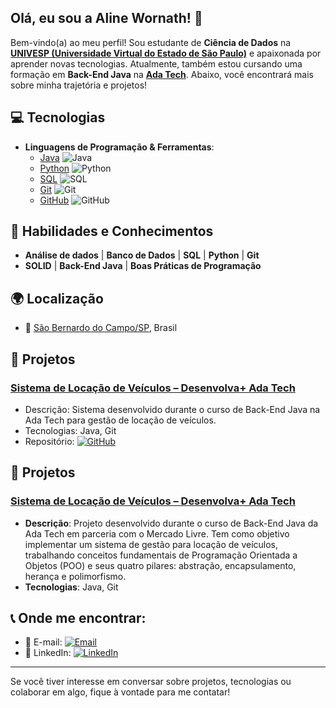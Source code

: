 ## Olá, eu sou a Aline Wornath! 👋

Bem-vindo(a) ao meu perfil! Sou estudante de **Ciência de Dados** na **[UNIVESP (Universidade Virtual do Estado de São Paulo)](https://www.univesp.br/)** e apaixonada por aprender novas tecnologias. Atualmente, também estou cursando uma formação em **Back-End Java** na **[Ada Tech](https://ada.tech/)**. Abaixo, você encontrará mais sobre minha trajetória e projetos!

## 💻 Tecnologias
- **Linguagens de Programação & Ferramentas**:
  - [Java](https://www.java.com/) ![Java](https://img.shields.io/badge/Java-%23F7DF1E?logo=java&logoColor=white)
  - [Python](https://www.python.org/) ![Python](https://img.shields.io/badge/Python-%233776AB?logo=python&logoColor=white)
  - [SQL](https://www.postgresql.org/) ![SQL](https://img.shields.io/badge/SQL-%2300f?logo=postgresql&logoColor=white)
  - [Git](https://git-scm.com/) ![Git](https://img.shields.io/badge/Git-%23F05032?logo=git&logoColor=white)
  - [GitHub](https://github.com/) ![GitHub](https://img.shields.io/badge/GitHub-%23121011?logo=github&logoColor=white)


## 🔑 Habilidades e Conhecimentos
- **Análise de dados** | **Banco de Dados** | **SQL** | **Python** | **Git**
- **SOLID** | **Back-End Java** | **Boas Práticas de Programação**

## 🌍 Localização
- 📍 [São Bernardo do Campo/SP](https://goo.gl/maps/VFpFnXX9EdZJbE7T6), Brasil

## 📂 Projetos
### [Sistema de Locação de Veículos – Desenvolva+ Ada Tech](https://github.com/AlineWornath/Sistema-Locacao-Veiculos)
- Descrição: Sistema desenvolvido durante o curso de Back-End Java na Ada Tech para gestão de locação de veículos.
- Tecnologias: Java, Git
- Repositório: [![GitHub](https://img.shields.io/badge/-GitHub-black?logo=github)](https://github.com/AlineWornath/Sistema-Locacao-Veiculos)

## 📂 Projetos
### [Sistema de Locação de Veículos – Desenvolva+ Ada Tech](https://github.com/AlineWornath/Sistema-Locacao-Veiculos)
- **Descrição**: Projeto desenvolvido durante o curso de Back-End Java da Ada Tech em parceria com o Mercado Livre. Tem como objetivo implementar um sistema de gestão para locação de veículos, trabalhando conceitos fundamentais de Programação Orientada a Objetos (POO) e seus quatro pilares: abstração, encapsulamento, herança e polimorfismo.
- **Tecnologias**: Java, Git

## 📞 Onde me encontrar:
- 📧 E-mail: [![Email](https://img.shields.io/badge/-E--Mail-orange?logo=gmail)](mailto:aline.wornath@gmail.com)
- 💬 LinkedIn: [![LinkedIn](https://img.shields.io/badge/-LinkedIn-blue?logo=linkedin)](https://www.linkedin.com/in/aline-cristina-wornath/)

---

Se você tiver interesse em conversar sobre projetos, tecnologias ou colaborar em algo, fique à vontade para me contatar!
